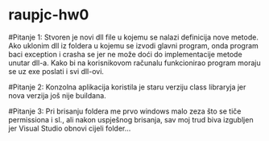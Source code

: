 # raupjc-hw0

#Pitanje 1:
Stvoren je novi dll file u kojemu se nalazi definicija nove metode. 
Ako uklonim dll iz foldera u kojemu se izvodi glavni program, onda program baci exception i crasha se jer ne može doći do implementacije metode unutar dll-a.
Kako bi na korisnikovom računalu funkcionirao program moraju se uz exe poslati i svi dll-ovi.


#Pitanje 2:
Konzolna aplikacija koristila je staru verziju class libraryja jer nova verzija još nije buildana.

#Pitanje 3:
Pri brisanju foldera me prvo windows malo zeza što se tiče permissiona i sl.,
ali nakon uspješnog brisanja, sav moj trud biva izgubljen jer Visual Studio obnovi cijeli folder...